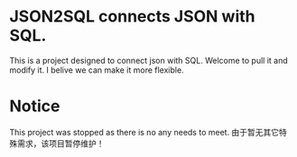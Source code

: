 # JSON2SQL connects JSON with SQL.
This is a project designed to connect json with SQL. Welcome to pull it and modify it. I belive we can make it more flexible.

# Notice
This project was stopped as there is no any needs to meet.
由于暂无其它特殊需求，该项目暂停维护！
